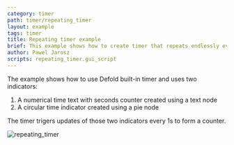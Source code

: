 ```yaml
---
category: timer
path: timer/repeating_timer
layout: example
tags: timer
title: Repeating timer example
brief: This example shows how to create timer that repeats endlessly every second
author: Pawel Jarosz
scripts: repeating_timer.gui_script
---
```


The example shows how to use Defold built-in timer and uses two indicators:

1. A numerical time text with seconds counter created using a text node
2. A circular time indicator created using a pie node

The timer trigers updates of those two indicators every 1s to form a counter.

![repeating_timer](repeating_timer.png)
